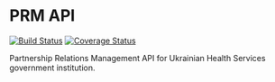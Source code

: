 # PRM API

[![Build Status](https://travis-ci.org/Nebo15/prm.api.svg?branch=master)](https://travis-ci.org/Nebo15/prm.api) [![Coverage Status](https://coveralls.io/repos/github/Nebo15/prm.api/badge.svg?branch=master)](https://coveralls.io/github/Nebo15/prm.api?branch=master)

Partnership Relations Management API for Ukrainian Health Services government institution.